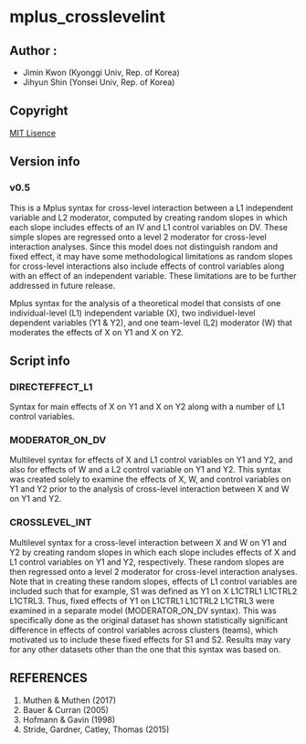 # mplus_crosslevelint

## Author : 
* Jimin Kwon (Kyonggi Univ, Rep. of Korea)
* Jihyun Shin (Yonsei Univ, Rep. of Korea)

## Copyright
[MIT Lisence](LICENSE)

## Version info
### v0.5
This is a Mplus syntax for cross-level interaction between a L1 independent variable and L2 moderator, computed by creating random slopes in which each slope includes effects of an IV and L1 control variables on DV. These simple slopes are regressed onto a level 2 moderator for cross-level interaction analyses. Since this model does not distinguish random and fixed effect, it may have some methodological limitations as random slopes for cross-level interactions also include effects of control variables along with an effect of an independent variable. These limitations are to be further addressed in future release.

Mplus syntax for the analysis of a theoretical model that consists of one individual-level (L1) independent variable (X), two individuel-level dependent variables (Y1 & Y2), and one team-level (L2) moderator (W) that moderates the effects of X on Y1 and X on Y2.

## Script info
### DIRECTEFFECT_L1
Syntax for main effects of X on Y1 and X on Y2 along with a number of L1 control variables.
### MODERATOR_ON_DV
Multilevel syntax for effects of X and L1 control variables on Y1 and Y2, and also for effects of W and a L2 control variable on Y1 and Y2. This syntax was created solely to examine the effects of X, W, and control variables on Y1 and Y2 prior to the analysis of cross-level interaction between X and W on Y1 and Y2.
### CROSSLEVEL_INT
Multilevel syntax for a cross-level interaction between X and W on Y1 and Y2 by creating random slopes in which each slope includes effects of X and L1 control variables on Y1 and Y2, respectively. These random slopes are then regressed onto a level 2 moderator for cross-level interaction analyses. Note that in creating these random slopes, effects of L1 control variables are included such that for example, S1 was defined as Y1 on X L1CTRL1 L1CTRL2 L1CTRL3. Thus, fixed effects of Y1 on L1CTRL1 L1CTRL2 L1CTRL3 were examined in a separate model (MODERATOR_ON_DV syntax). This was specifically done as the original dataset has shown statistically significant difference in effects of control variables across clusters (teams), which motivated us to include these fixed effects for S1 and S2. Results may vary for any other datasets other than the one that this syntax was based on.

## REFERENCES
1. Muthen & Muthen (2017)
2. Bauer & Curran (2005) 
3. Hofmann & Gavin (1998)
4. Stride, Gardner, Catley, Thomas (2015)
